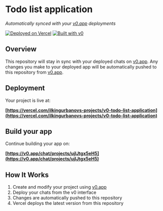 # Todo list application

*Automatically synced with your [v0.app](https://v0.app) deployments*

[![Deployed on Vercel](https://img.shields.io/badge/Deployed%20on-Vercel-black?style=for-the-badge&logo=vercel)](https://vercel.com/ilkingurbanovs-projects/v0-todo-list-application)
[![Built with v0](https://img.shields.io/badge/Built%20with-v0.app-black?style=for-the-badge)](https://v0.app/chat/projects/ujIJtgx5eH5)

## Overview

This repository will stay in sync with your deployed chats on [v0.app](https://v0.app).
Any changes you make to your deployed app will be automatically pushed to this repository from [v0.app](https://v0.app).

## Deployment

Your project is live at:

**[https://vercel.com/ilkingurbanovs-projects/v0-todo-list-application](https://vercel.com/ilkingurbanovs-projects/v0-todo-list-application)**

## Build your app

Continue building your app on:

**[https://v0.app/chat/projects/ujIJtgx5eH5](https://v0.app/chat/projects/ujIJtgx5eH5)**

## How It Works

1. Create and modify your project using [v0.app](https://v0.app)
2. Deploy your chats from the v0 interface
3. Changes are automatically pushed to this repository
4. Vercel deploys the latest version from this repository